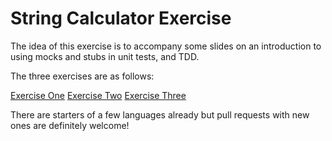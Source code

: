 # String Calculator Exercise

The idea of this exercise is to accompany some slides on an introduction to using mocks and stubs in unit tests, and TDD.

The three exercises are as follows:

[Exercise One](exercise-one.md)
[Exercise Two](exercise-two.md)
[Exercise Three](exercise-three.md)

There are starters of a few languages already but pull requests with new ones are definitely welcome!
